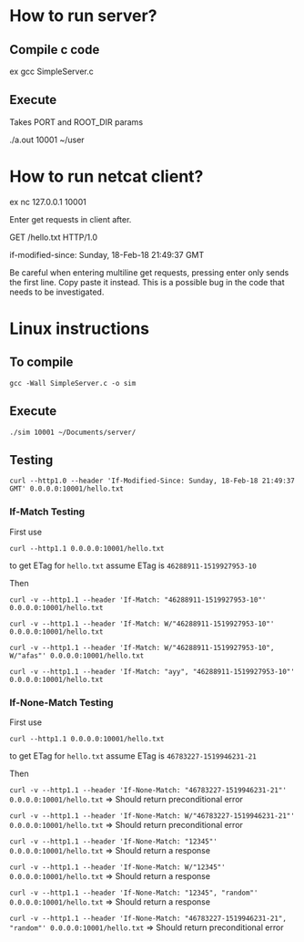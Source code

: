 # How to run server?

## Compile c code

ex gcc SimpleServer.c

## Execute

Takes PORT and ROOT_DIR params

./a.out 10001 ~/user

# How to run netcat client?

ex nc 127.0.0.1 10001

Enter get requests in client after.

GET /hello.txt HTTP/1.0

if-modified-since: Sunday, 18-Feb-18 21:49:37 GMT

Be careful when entering multiline get requests, pressing enter only sends the first line. Copy paste it instead.
This is a possible bug in the code that needs to be investigated.

# Linux instructions
## To compile

`gcc -Wall SimpleServer.c -o sim` 

## Execute 

`./sim 10001 ~/Documents/server/`

## Testing

`curl --http1.0 --header 'If-Modified-Since: Sunday, 18-Feb-18 21:49:37 GMT' 0.0.0.0:10001/hello.txt`

### If-Match Testing

First use 

`curl --http1.1 0.0.0.0:10001/hello.txt`

to get ETag for `hello.txt` assume ETag is `46288911-1519927953-10`

Then 

`curl -v --http1.1 --header 'If-Match: "46288911-1519927953-10"' 0.0.0.0:10001/hello.txt`

`curl -v --http1.1 --header 'If-Match: W/"46288911-1519927953-10"' 0.0.0.0:10001/hello.txt`

`curl -v --http1.1 --header 'If-Match: W/"46288911-1519927953-10", W/"afas"' 0.0.0.0:10001/hello.txt`

`curl -v --http1.1 --header 'If-Match: "ayy", "46288911-1519927953-10"' 0.0.0.0:10001/hello.txt`


### If-None-Match Testing

First use 

`curl --http1.1 0.0.0.0:10001/hello.txt`

to get ETag for `hello.txt` assume ETag is `46783227-1519946231-21`

Then 

`curl -v --http1.1 --header 'If-None-Match: "46783227-1519946231-21"' 0.0.0.0:10001/hello.txt`
=> Should return preconditional error 

`curl -v --http1.1 --header 'If-None-Match: W/"46783227-1519946231-21"' 0.0.0.0:10001/hello.txt`
=> Should return preconditional error 

`curl -v --http1.1 --header 'If-None-Match: "12345"' 0.0.0.0:10001/hello.txt`
=> Should return a response

`curl -v --http1.1 --header 'If-None-Match: W/"12345"' 0.0.0.0:10001/hello.txt`
=> Should return a response

`curl -v --http1.1 --header 'If-None-Match: "12345", "random"' 0.0.0.0:10001/hello.txt`
=> Should return a response 

`curl -v --http1.1 --header 'If-None-Match: "46783227-1519946231-21", "random"' 0.0.0.0:10001/hello.txt`
=> Should return preconditional error 







